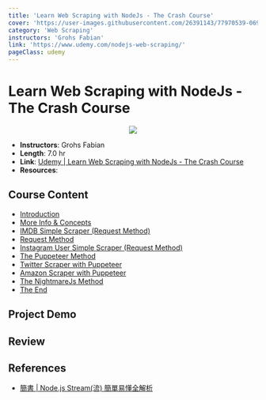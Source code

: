 ```yaml
---
title: 'Learn Web Scraping with NodeJs - The Crash Course'
cover: 'https://user-images.githubusercontent.com/26391143/77970539-06979800-731f-11ea-85b2-d70b592399ed.png'
category: 'Web Scraping'
instructors: 'Grohs Fabian'
link: 'https://www.udemy.com/nodejs-web-scraping/'
pageClass: udemy
---
```


# Learn Web Scraping with NodeJs - The Crash Course

<p align="center">
  <img src="https://user-images.githubusercontent.com/26391143/77970539-06979800-731f-11ea-85b2-d70b592399ed.png" />
</p>

- **Instructors**: Grohs Fabian
- **Length**: 7.0 hr
- **Link**: [Udemy | Learn Web Scraping with NodeJs - The Crash Course](https://www.udemy.com/nodejs-web-scraping/)
- **Resources**:

## Course Content

- [Introduction](./01_Introduction/)
- [More Info & Concepts](./02_More-Info-Concepts/)
- [IMDB Simple Scraper (Request Method)](./03_IMDB-Simple-Scraper/)
- [Request Method](./04_Request-Method/)
- [Instagram User Simple Scraper (Request Method)](./05_Instagram-User-Simple-Scraper/)
- [The Puppeteer Method](./06_The-Puppeteer-Method/)
- [Twitter Scraper with Puppeteer](./07_Twitter-Scraper-with-Puppeteer/)
- [Amazon Scraper with Puppeteer](./08_Amazon-Scraper-with-Puppeteer/)
- [The NightmareJs Method](./09_The-NightmareJs-Method/)
- [The End](./10_The-End/)

## Project Demo

## Review

## References

- [簡書 | Node.js Stream(流) 簡單易懂全解析](https://www.jianshu.com/p/8738832e7515)
